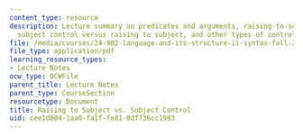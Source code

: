 ```yaml
---
content_type: resource
description: Lecture summary on predicates and arguments, raising-to-subject predicates,
  subject control versus raising to subject, and other types of control of PRO.
file: /media/courses/24-902-language-and-its-structure-ii-syntax-fall-2003/cee1d8041aa0fa1ffe818df736cc1983_mso12D.pdf
file_type: application/pdf
learning_resource_types:
- Lecture Notes
ocw_type: OCWFile
parent_title: Lecture Notes
parent_type: CourseSection
resourcetype: Document
title: Raising to Subject vs. Subject Control
uid: cee1d804-1aa0-fa1f-fe81-8df736cc1983
---
```

